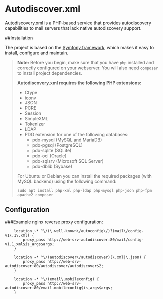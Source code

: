 # Autodiscover.xml

Autodiscovery.xml is a PHP-based service that provides autodiscovery
capabilities to mail servers that lack native autodiscovery support.

##Installation

The project is based on the [Symfony framework](https://symfony.com),
which makes it easy to install, configure and maintain.

> **Note:** Before you begin, make sure that you have `php` installed
> and correctly configured on your webserver. You will also
> need `composer` to install project dependencies.
>
> **Autodiscovery.xml requires the following PHP extensions:**
> * Ctype
> * iconv
> * JSON
> * PCRE
> * Session
> * SimpleXML
> * Tokenizer
> * LDAP
> * PDO extension for one of the following databases:
>   * pdo-mysql (MySQL and MariaDB)
>   * pdo-pgsql (PostgreSQL)
>   * pdo-sqlite (SQLite)
>   * pdo-oci (Oracle)
>   * pdo-sqlsrv (Microsoft SQL Server)
>   * pdo-dblib (Sybase)
>
> For Ubuntu or Debian you can install the required packages
> (with MySQL backend) using the following command:
> ```
> sudo apt install php-xml php-ldap php-mysql php-json php-fpm apache2 composer
> ```



## Configuration

###Example nginx reverse proxy configuration:
```
    location ~* ^\/(\.well-known\/autoconfig\/)?(mail\/config-v1\.1\.xml) {
        proxy_pass http://web-srv-autodiscover:80/mail/config-v1.1.xml$is_args$args;
    }

    location ~* ^\/(autodiscover\/autodiscover)(\.xml|\.json) {
        proxy_pass http://web-srv-autodiscover:80/autodiscover/autodiscover$2;
    }

    location ~* ^\/(email\.mobileconfig) {
        proxy_pass http://web-srv-autodiscover:80/email.mobileconfig$is_args$args;
    }
```
